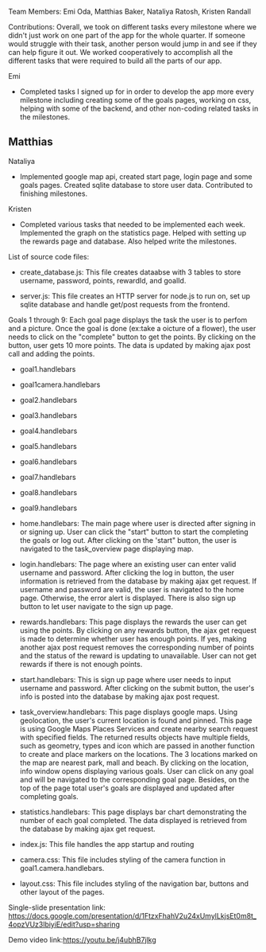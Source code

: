 Team Members: Emi Oda, Matthias Baker, Nataliya Ratosh, Kristen Randall

Contributions: 
Overall, we took on different tasks every milestone where we didn't just work on one part of the app for the whole quarter. If someone would struggle with their task, another person would jump in and see if they can help figure it out. We worked cooperatively to accomplish all the different tasks that were required to build all the parts of our app.

Emi
- Completed tasks I signed up for in order to develop the app more every milestone including creating some of the goals pages, working on css, helping with some of the backend, and other non-coding related tasks in the milestones. 

Matthias
- 
Nataliya
- Implemented google map api, created start page, login page and some goals pages. Created sqlite database to store user data. Contributed to finishing milestones.


Kristen
- Completed various tasks that needed to be implemented each week. Implemented the graph on the statistics page. Helped with setting up the rewards page and database. Also helped write the milestones.

List of source code files:
- create_database.js: This file creates dataabse with 3 tables to store username, password, points, rewardId, and goalId.

- server.js: This file creates an HTTP server for node.js to run on, set up sqlite database and handle get/post requests from the frontend.

 Goals 1 through 9: Each goal page displays the task the user is to perfom and a picture. Once the goal is done (ex:take a oicture of a flower), the user needs to click on the "complete" button to get the points. By clicking on the button, user gets 10 more points. The data is updated by making ajax post call and adding the points.
- goal1.handlebars
- goal1camera.handlebars
- goal2.handlebars
- goal3.handlebars
- goal4.handlebars
- goal5.handlebars
- goal6.handlebars
- goal7.handlebars
- goal8.handlebars
- goal9.handlebars

- home.handlebars: The main page where user is directed after signing in or signing up. User can click the "start" button to start the completing the goals or log out. After clicking on the 'start" button, the user is navigated to the task_overview page displaying map.

- login.handlebars: The page where an existing user can enter valid username and password.  After clicking the log in button, the user information is retrieved from the database by making ajax get request. If username and password are valid, the user is navigated to the home page. Otherwise, the error alert is displayed. There is also sign up button to let user navigate to the sign up page.

- rewards.handlebars: This page displays the rewards the user can get using the points. By clicking on any rewards button, the ajax get request is made to determine whether user has enough points. If yes, making another ajax post request removes the corresponding number of points and the status of the reward is updating to unavailable. User can not get rewards if there is not enough points.

- start.handlebars: This is sign up page where user needs to input username and password. After clicking on the submit button, the user's info is posted into the database by making ajax post request.

- task_overview.handlebars: This page displays google maps. Using geolocation, the user's current location is found and pinned. This page is using Google Maps Places Services and create nearby search request with specified fields. The returned results objects have multiple fields, such as  geometry, types and icon which are passed in another function to create and place markers on the locations. The 3 locations marked on the map  are nearest park, mall and beach. By clicking on the location, info window opens displaying various goals. User can click on any goal and will be navigated to the corresponding goal page. Besides, on the top of the page total user's goals are displayed and updated after completing goals.

- statistics.handlebars: This page displays bar chart demonstrating the number of each goal completed. The data displayed is retrieved from the database by making ajax get request.

- index.js: This file handles the app startup and routing

- camera.css: This file includes styling of the camera function in goal1.camera.handlebars.

- layout.css: This file includes styling of the navigation bar, buttons and other layout of the pages.


Single-slide presentation link: https://docs.google.com/presentation/d/1FtzxFhahV2u24xUmylLkjsEt0m8t_4opzVUz3lbiyiE/edit?usp=sharing

Demo video link:https://youtu.be/j4ubhB7jlkg

